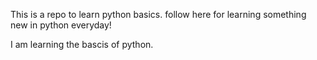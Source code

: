 This is a repo to learn python basics.
follow here for learning something new in python everyday!

I am learning the bascis of python. 

